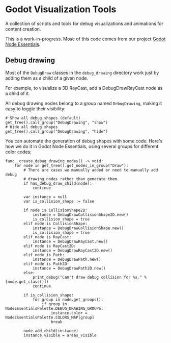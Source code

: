 # Godot Visualization Tools

A collection of scripts and tools for debug visualizations and animations for content creation.

This is a work-in-progress. Mose of this code comes from our project [Godot Node Essentials](https://github.com/GDQuest/godot-node-essentials).

## Debug drawing

Most of the `DebugDraw` classes in the `debug_drawing` directory work just by adding them as a child of a given node.

For example, to visualize a 3D RayCast, add a DebugDrawRayCast node as a child of it.

All debug drawing nodes belong to a group named `DebugDrawing`, making it easy to toggle their visibility:

``` gdscript
# Show all debug shapes (default)
get_tree().call_group("DebugDrawing", "show")
# Hide all debug shapes
get_tree().call_group("DebugDrawing", "hide")
```

You can automate the generation of debug shapes with some code. Here's how we do it in Godot Node Essentials, using several groups for different color codes:

``` gdscript
func _create_debug_drawing_nodes() -> void:
	for node in get_tree().get_nodes_in_group("Draw"):
		# There are cases we manually added or need to manually add debug
		# drawing nodes rather than generate them.
		if has_debug_draw_child(node):
			continue

		var instance = null
		var is_collision_shape := false

		if node is CollisionShape2D:
			instance = DebugDrawCollisionShape2D.new()
			is_collision_shape = true
		elif node is CollisionShape:
			instance = DebugDrawCollisionShape.new()
			is_collision_shape = true
		elif node is RayCast:
			instance = DebugDrawRayCast.new()
		elif node is RayCast2D:
			instance = DebugDrawRayCast2D.new()
		elif node is Path:
			instance = DebugDrawPath.new()
		elif node is Path2D:
			instance = DebugDrawPath2D.new()
		else:
			print_debug("Can't draw debug collision for %s." % [node.get_class()])
			continue

		if is_collision_shape:
			for group in node.get_groups():
				if group in NodeEssentialsPalette.DEBUG_DRAWING_GROUPS:
					instance.color = NodeEssentialsPalette.COLORS_MAP[group]
					break

		node.add_child(instance)
		instance.visible = areas_visible
```

